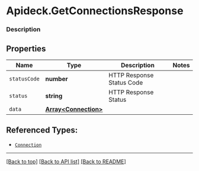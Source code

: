 # Apideck.GetConnectionsResponse

### Description

## Properties
Name | Type | Description | Notes
------------ | ------------- | ------------- | -------------
`statusCode` | **number** | HTTP Response Status Code | 
`status` | **string** | HTTP Response Status | 
`data` | [**Array&lt;Connection&gt;**](Connection.md) |  | 





## Referenced Types:


* [`Connection`](Connection.md)

---

[[Back to top]](#) [[Back to API list]](../../../../README.md#documentation-for-api-endpoints) [[Back to README]](../../../../README.md)


